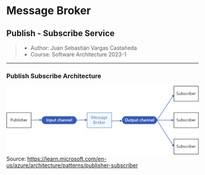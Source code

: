 # Message Broker
## Publish - Subscribe Service

> - Author: Juan Sebastián Vargas Castañeda
> - Course: Software Architecture 2023-1

___

### Publish Subscribe Architecture
![Publish Subscribe Architecture](static/publish-subscribe.png)
Source: https://learn.microsoft.com/en-us/azure/architecture/patterns/publisher-subscriber